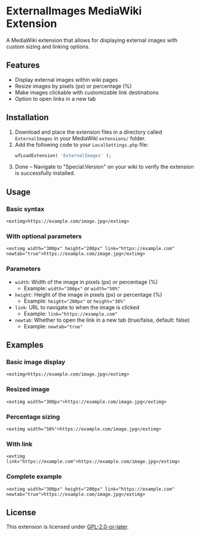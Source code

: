 # ExternalImages MediaWiki Extension

A MediaWiki extension that allows for displaying external images with custom sizing and linking options.

## Features

- Display external images within wiki pages
- Resize images by pixels (px) or percentage (%)
- Make images clickable with customizable link destinations
- Option to open links in a new tab

## Installation

1. Download and place the extension files in a directory called `ExternalImages` in your MediaWiki `extensions/` folder.
2. Add the following code to your `LocalSettings.php` file:
   ```php
   wfLoadExtension( 'ExternalImages' );
   ```
3. Done – Navigate to "Special:Version" on your wiki to verify the extension is successfully installed.

## Usage

### Basic syntax

```
<extimg>https://example.com/image.jpg</extimg>
```

### With optional parameters

```
<extimg width="300px" height="200px" link="https://example.com" newtab="true">https://example.com/image.jpg</extimg>
```

### Parameters

- `width`: Width of the image in pixels (px) or percentage (%)
  - Example: `width="300px"` or `width="50%"`
- `height`: Height of the image in pixels (px) or percentage (%)
  - Example: `height="200px"` or `height="30%"`
- `link`: URL to navigate to when the image is clicked
  - Example: `link="https://example.com"`
- `newtab`: Whether to open the link in a new tab (true/false, default: false)
  - Example: `newtab="true"`

## Examples

### Basic image display
```
<extimg>https://example.com/image.jpg</extimg>
```

### Resized image
```
<extimg width="300px">https://example.com/image.jpg</extimg>
```

### Percentage sizing
```
<extimg width="50%">https://example.com/image.jpg</extimg>
```

### With link
```
<extimg link="https://example.com">https://example.com/image.jpg</extimg>
```

### Complete example
```
<extimg width="300px" height="200px" link="https://example.com" newtab="true">https://example.com/image.jpg</extimg>
```

## License

This extension is licensed under [GPL-2.0-or-later](https://www.gnu.org/licenses/gpl-2.0.html).
